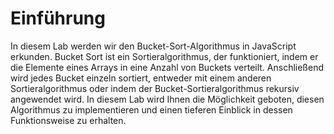 # Einführung

In diesem Lab werden wir den Bucket-Sort-Algorithmus in JavaScript erkunden. Bucket Sort ist ein Sortieralgorithmus, der funktioniert, indem er die Elemente eines Arrays in eine Anzahl von Buckets verteilt. Anschließend wird jedes Bucket einzeln sortiert, entweder mit einem anderen Sortieralgorithmus oder indem der Bucket-Sortieralgorithmus rekursiv angewendet wird. In diesem Lab wird Ihnen die Möglichkeit geboten, diesen Algorithmus zu implementieren und einen tieferen Einblick in dessen Funktionsweise zu erhalten.
